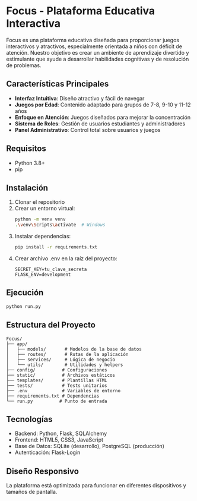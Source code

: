
# Focus - Plataforma Educativa Interactiva

Focus es una plataforma educativa diseñada para proporcionar juegos interactivos y atractivos, especialmente orientada a niños con déficit de atención. Nuestro objetivo es crear un ambiente de aprendizaje divertido y estimulante que ayude a desarrollar habilidades cognitivas y de resolución de problemas.

## Características Principales

- **Interfaz Intuitiva**: Diseño atractivo y fácil de navegar
- **Juegos por Edad**: Contenido adaptado para grupos de 7-8, 9-10 y 11-12 años
- **Enfoque en Atención**: Juegos diseñados para mejorar la concentración
- **Sistema de Roles**: Gestión de usuarios estudiantes y administradores
- **Panel Administrativo**: Control total sobre usuarios y juegos

## Requisitos

- Python 3.8+
- pip

## Instalación

1. Clonar el repositorio
2. Crear un entorno virtual:
   ```bash
   python -m venv venv
   .\venv\Scripts\activate  # Windows
   ```
3. Instalar dependencias:
   ```bash
   pip install -r requirements.txt
   ```
4. Crear archivo .env en la raíz del proyecto:
   ```
   SECRET_KEY=tu_clave_secreta
   FLASK_ENV=development
   ```

## Ejecución

```bash
python run.py
```

## Estructura del Proyecto

```
Focus/
├── app/
│   ├── models/       # Modelos de la base de datos
│   ├── routes/       # Rutas de la aplicación
│   ├── services/     # Lógica de negocio
│   └── utils/        # Utilidades y helpers
├── config/          # Configuraciones
├── static/          # Archivos estáticos
├── templates/       # Plantillas HTML
├── tests/           # Tests unitarios
├── .env             # Variables de entorno
├── requirements.txt # Dependencias
└── run.py          # Punto de entrada
```

## Tecnologías

- Backend: Python, Flask, SQLAlchemy
- Frontend: HTML5, CSS3, JavaScript
- Base de Datos: SQLite (desarrollo), PostgreSQL (producción)
- Autenticación: Flask-Login

## Diseño Responsivo

La plataforma está optimizada para funcionar en diferentes dispositivos y tamaños de pantalla.